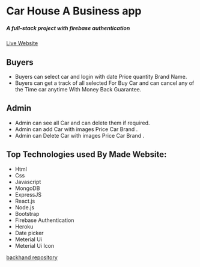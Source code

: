 # Car House A Business app
<h5>A full-stack project with firebase authentication </h5>

  [Live Website](https://car-house-481ac.web.app/)

## Buyers
- Buyers can select car and login with date Price quantity Brand Name.
- Buyers can get a track of all selected For Buy Car and can cancel any of the Time car anytime With Money Back Guarantee.

## Admin
- Admin can see all Car and can delete them if required.
- Admin can add Car with images Price Car Brand .
- Admin can Delete Car with images Price Car Brand .

## Top Technologies used By Made Website:

- Html 
- Css
- Javascript
- MongoDB
- ExpressJS
- React.js
- Node.js
- Bootstrap
- Firebase Authentication
- Heroku
- Date picker
- Meterial Ui 
- Meterial Ui Icon



[backhand repository](https://github.com/SIsiam/car-house-server)
